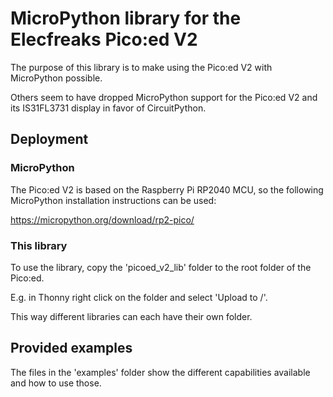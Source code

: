 # MicroPython library for the Elecfreaks Pico:ed V2
The purpose of this library is to make using the Pico:ed V2 with MicroPython possible.

Others seem to have dropped MicroPython support for the Pico:ed V2 and its IS31FL3731 display in favor of CircuitPython.

## Deployment
### MicroPython
The Pico:ed V2 is based on the Raspberry Pi RP2040 MCU, so the following MicroPython installation instructions can be used:

https://micropython.org/download/rp2-pico/

### This library
To use the library, copy the 'picoed_v2_lib' folder to the root folder of the Pico:ed.

E.g. in Thonny right click on the folder and select 'Upload to /'.

This way different libraries can each have their own folder. 

## Provided examples
The files in the 'examples' folder show the different capabilities available and how to use those.
